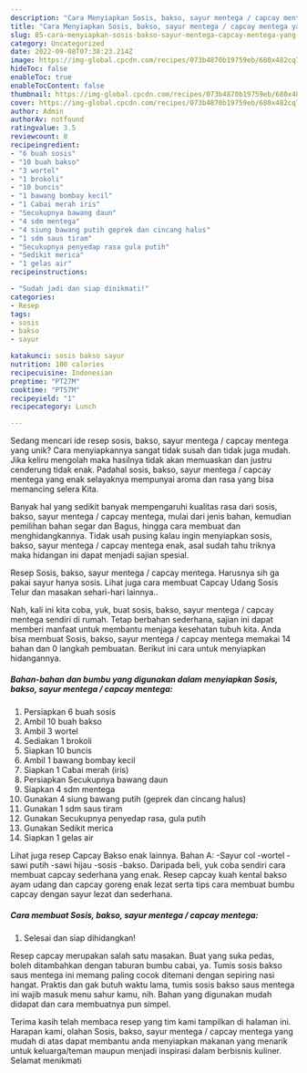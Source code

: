 ```yaml
---
description: "Cara Menyiapkan Sosis, bakso, sayur mentega / capcay mentega yang Lezat"
title: "Cara Menyiapkan Sosis, bakso, sayur mentega / capcay mentega yang Lezat"
slug: 85-cara-menyiapkan-sosis-bakso-sayur-mentega-capcay-mentega-yang-lezat
category: Uncategorized
date: 2022-09-08T07:38:23.214Z
image: https://img-global.cpcdn.com/recipes/073b4870b19759eb/680x482cq70/sosis-bakso-sayur-mentega-capcay-mentega-foto-resep-utama.jpg
hideToc: false
enableToc: true
enableTocContent: false
thumbnail: https://img-global.cpcdn.com/recipes/073b4870b19759eb/680x482cq70/sosis-bakso-sayur-mentega-capcay-mentega-foto-resep-utama.jpg
cover: https://img-global.cpcdn.com/recipes/073b4870b19759eb/680x482cq70/sosis-bakso-sayur-mentega-capcay-mentega-foto-resep-utama.jpg
author: Admin
authorAv: notfound
ratingvalue: 3.5
reviewcount: 8
recipeingredient:
- "6 buah sosis"
- "10 buah bakso"
- "3 wortel"
- "1 brokoli"
- "10 buncis"
- "1 bawang bombay kecil"
- "1 Cabai merah iris"
- "Secukupnya bawang daun"
- "4 sdm mentega"
- "4 siung bawang putih geprek dan cincang halus"
- "1 sdm saus tiram"
- "Secukupnya penyedap rasa gula putih"
- "Sedikit merica"
- "1 gelas air"
recipeinstructions:

- "Sudah jadi dan siap dinikmati!"
categories:
- Resep
tags:
- sosis
- bakso
- sayur

katakunci: sosis bakso sayur 
nutrition: 100 calories
recipecuisine: Indonesian
preptime: "PT27M"
cooktime: "PT57M"
recipeyield: "1"
recipecategory: Lunch

---
```





Sedang mencari ide resep sosis, bakso, sayur mentega / capcay mentega yang unik? Cara menyiapkannya sangat tidak susah dan tidak juga mudah. Jika keliru mengolah maka hasilnya tidak akan memuaskan dan justru cenderung tidak enak. Padahal sosis, bakso, sayur mentega / capcay mentega yang enak selayaknya mempunyai aroma dan rasa yang bisa memancing selera Kita.





Banyak hal yang sedikit banyak mempengaruhi kualitas rasa dari sosis, bakso, sayur mentega / capcay mentega, mulai dari jenis bahan, kemudian pemilihan bahan segar dan Bagus, hingga cara membuat dan menghidangkannya. Tidak usah pusing kalau ingin menyiapkan sosis, bakso, sayur mentega / capcay mentega enak,      asal sudah tahu triknya maka hidangan ini dapat menjadi sajian spesial.














Resep Sosis, bakso, sayur mentega / capcay mentega. Harusnya sih ga pakai sayur hanya sosis. Lihat juga cara membuat Capcay Udang Sosis Telur dan masakan sehari-hari lainnya..






Nah, kali ini kita coba, yuk, buat sosis, bakso, sayur mentega / capcay mentega sendiri di rumah. Tetap berbahan sederhana, sajian ini dapat memberi manfaat untuk membantu menjaga kesehatan tubuh kita. Anda bisa membuat Sosis, bakso, sayur mentega / capcay mentega memakai 14 bahan dan 0 langkah pembuatan. Berikut ini cara untuk menyiapkan hidangannya.

<!--inarticleads1-->

##### Bahan-bahan dan bumbu yang digunakan dalam menyiapkan Sosis, bakso, sayur mentega / capcay mentega:

1. Persiapkan 6 buah sosis
1. Ambil 10 buah bakso
1. Ambil 3 wortel
1. Sediakan 1 brokoli
1. Siapkan 10 buncis
1. Ambil 1 bawang bombay kecil
1. Siapkan 1 Cabai merah (iris)
1. Persiapkan Secukupnya bawang daun
1. Siapkan 4 sdm mentega
1. Gunakan 4 siung bawang putih (geprek dan cincang halus)
1. Gunakan 1 sdm saus tiram
1. Gunakan Secukupnya penyedap rasa, gula putih
1. Gunakan Sedikit merica
1. Siapkan 1 gelas air


Lihat juga resep Capcay Bakso enak lainnya. Bahan A: -Sayur col -wortel -sawi putih -sawi hijau -sosis -bakso. Daripada beli, yuk coba sendiri cara membuat capcay sederhana yang enak. Resep capcay kuah kental bakso ayam udang dan capcay goreng enak lezat serta tips cara membuat bumbu capcay dengan sayur lezat dan sederhana. 

<!--inarticleads2-->

##### Cara membuat Sosis, bakso, sayur mentega / capcay mentega:


1. Selesai dan siap dihidangkan!

Resep capcay merupakan salah satu masakan. Buat yang suka pedas, boleh ditambahkan dengan taburan bumbu cabai, ya. Tumis sosis bakso saus mentega ini memang paling cocok ditemani dengan sepiring nasi hangat. Praktis dan gak butuh waktu lama, tumis sosis bakso saus mentega ini wajib masuk menu sahur kamu, nih. Bahan yang digunakan mudah didapat dan cara membuatnya pun simpel. 

Terima kasih telah membaca resep yang tim kami tampilkan di halaman ini. Harapan kami, olahan Sosis, bakso, sayur mentega / capcay mentega yang mudah di atas dapat membantu anda menyiapkan makanan yang menarik untuk keluarga/teman maupun menjadi inspirasi dalam berbisnis kuliner. Selamat menikmati
